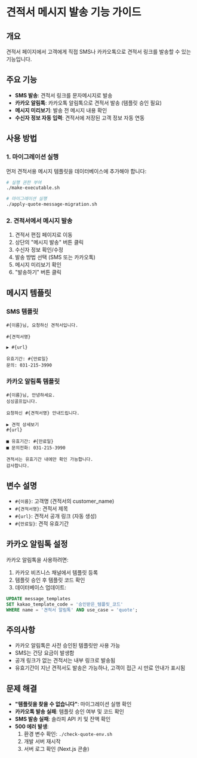 # 견적서 메시지 발송 기능 가이드

## 개요
견적서 페이지에서 고객에게 직접 SMS나 카카오톡으로 견적서 링크를 발송할 수 있는 기능입니다.

## 주요 기능
- **SMS 발송**: 견적서 링크를 문자메시지로 발송
- **카카오 알림톡**: 카카오톡 알림톡으로 견적서 발송 (템플릿 승인 필요)
- **메시지 미리보기**: 발송 전 메시지 내용 확인
- **수신자 정보 자동 입력**: 견적서에 저장된 고객 정보 자동 연동

## 사용 방법

### 1. 마이그레이션 실행
먼저 견적서용 메시지 템플릿을 데이터베이스에 추가해야 합니다:

```bash
# 실행 권한 부여
./make-executable.sh

# 마이그레이션 실행
./apply-quote-message-migration.sh
```

### 2. 견적서에서 메시지 발송
1. 견적서 편집 페이지로 이동
2. 상단의 "메시지 발송" 버튼 클릭
3. 수신자 정보 확인/수정
4. 발송 방법 선택 (SMS 또는 카카오톡)
5. 메시지 미리보기 확인
6. "발송하기" 버튼 클릭

## 메시지 템플릿

### SMS 템플릿
```
#{이름}님, 요청하신 견적서입니다.

#{견적서명}

▶ #{url}

유효기간: #{만료일}
문의: 031-215-3990
```

### 카카오 알림톡 템플릿
```
#{이름}님, 안녕하세요.
싱싱골프입니다.

요청하신 #{견적서명} 안내드립니다.

▶ 견적 상세보기
#{url}

■ 유효기간: #{만료일}
■ 문의전화: 031-215-3990

견적서는 유효기간 내에만 확인 가능합니다.
감사합니다.
```

## 변수 설명
- `#{이름}`: 고객명 (견적서의 customer_name)
- `#{견적서명}`: 견적서 제목
- `#{url}`: 견적서 공개 링크 (자동 생성)
- `#{만료일}`: 견적 유효기간

## 카카오 알림톡 설정
카카오 알림톡을 사용하려면:

1. 카카오 비즈니스 채널에서 템플릿 등록
2. 템플릿 승인 후 템플릿 코드 확인
3. 데이터베이스 업데이트:
```sql
UPDATE message_templates 
SET kakao_template_code = '승인받은_템플릿_코드'
WHERE name = '견적서 알림톡' AND use_case = 'quote';
```

## 주의사항
- 카카오 알림톡은 사전 승인된 템플릿만 사용 가능
- SMS는 건당 요금이 발생함
- 공개 링크가 없는 견적서는 내부 링크로 발송됨
- 유효기간이 지난 견적서도 발송은 가능하나, 고객이 접근 시 만료 안내가 표시됨

## 문제 해결
- **"템플릿을 찾을 수 없습니다"**: 마이그레이션 실행 확인
- **카카오톡 발송 실패**: 템플릿 승인 여부 및 코드 확인
- **SMS 발송 실패**: 솔라피 API 키 및 잔액 확인
- **500 에러 발생**: 
  1. 환경 변수 확인: `./check-quote-env.sh`
  2. 개발 서버 재시작
  3. 서버 로그 확인 (Next.js 콘솔)
